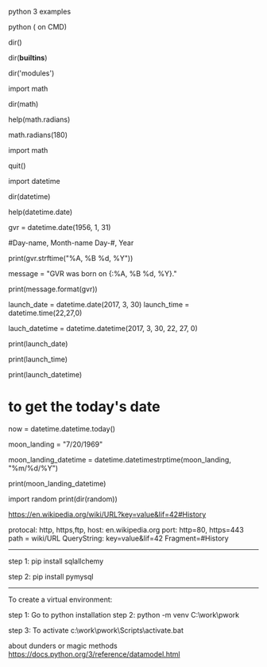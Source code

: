 python 3 examples



python ( on CMD)

dir()

dir(__builtins__)


dir('modules')

import math

dir(math)

help(math.radians)

math.radians(180)

import math

quit()

import datetime


dir(datetime)

help(datetime.date)

gvr = datetime.date(1956, 1, 31)

#Day-name, Month-name Day-#, Year

print(gvr.strftime("%A, %B %d, %Y"))

message = "GVR was born on {:%A, %B %d, %Y}."

print(message.format(gvr))

launch_date = datetime.date(2017, 3, 30)
launch_time = datetime.time(22,27,0)

lauch_datetime = datetime.datetime(2017, 3, 30, 22, 27, 0)

print(launch_date)

print(launch_time)

print(launch_datetime)

# to get the today's date

now = datetime.datetime.today()

moon_landing = "7/20/1969"

moon_landing_datetime = datetime.datetimestrptime(moon_landing, "%m/%d/%Y")

print(moon_landing_datetime)

import random
print(dir(random))

https://en.wikipedia.org/wiki/URL?key=value&lif=42#History

protocal: http, https,ftp, 
host: en.wikipedia.org
port: http=80, https=443
path = wiki/URL
QueryString: key=value&lif=42
Fragment=#History


***************

step 1: pip install sqlallchemy

step 2: pip install pymysql


***************************************

To create a virtual environment:

step 1: Go to python installation
step 2: python -m venv C:\work\pwork

step 3: To activate
c:\work\pwork\Scripts\activate.bat


about dunders or magic methods
https://docs.python.org/3/reference/datamodel.html

